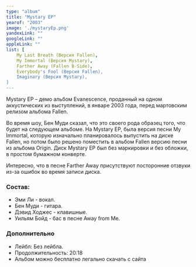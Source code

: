 ```yaml
---
type: "album"
title: "Mystary EP"
yearof: "2003"
image: './mystaryEp.png'
yandexLink: ""
googleLink: ""
appleLink: ""
list: [
    My Last Breath (Версия Fallen),
    My Immortal (Версия Mystary),
    Farther Away (Fallen B-Side),
    Everybody's Fool (Версия Fallen),
    Imaginary (Версия Mystary),
]
---
```


Mystary EP – демо альбом Evanescence, проданный на одном аккустических из выступлений, в январе 2003 года, перед мартовским релизом альбома Fallen.

Во время шоу, Бен Муди сказал, что это своего рода образец того, что будет на следующем альбоме. На Mystary EP, была версия песни My Immortal, которую изначально планировалось выпустить на диске Fallen, но потом было решено поместить в альбом Fallen версию песни из альбома Origin. Диск Mystary EP был без маркировки и без обложки, в простом бумажном конверте.

Интересно, что в песне Farther Away присутствуют посторонние отзвуки из-за ошибок во время записи диска.

### Cостав:

- Эми Ли - вокал.
- Бен Муди - гитара.
- Дэвид Ходжес - клавишные.
- Уильям Бойд - бас в песне Away from Me.

### Дополнительно

- Лейбл: Без лейбла.
- Продолжительность: 20:18
- Альбом можно бесплатно легально скачать с сайта